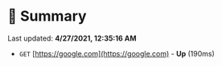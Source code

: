# 📖 Summary
Last updated: **4/27/2021, 12:35:16 AM**

- `GET` [https://google.com](https://google.com) - **Up** (190ms)
